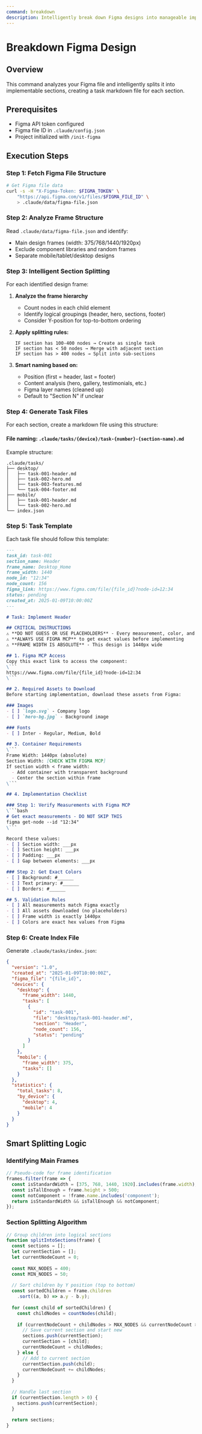 ```yaml
---
command: breakdown
description: Intelligently break down Figma designs into manageable implementation tasks
---
```


# Breakdown Figma Design

## Overview
This command analyzes your Figma file and intelligently splits it into implementable sections, creating a task markdown file for each section.

## Prerequisites
- Figma API token configured
- Figma file ID in `.claude/config.json`
- Project initialized with `/init-figma`

## Execution Steps

### Step 1: Fetch Figma File Structure
```bash
# Get Figma file data
curl -s -H "X-Figma-Token: $FIGMA_TOKEN" \
    "https://api.figma.com/v1/files/$FIGMA_FILE_ID" \
    > .claude/data/figma-file.json
```

### Step 2: Analyze Frame Structure
Read `.claude/data/figma-file.json` and identify:
- Main design frames (width: 375/768/1440/1920px)
- Exclude component libraries and random frames
- Separate mobile/tablet/desktop designs

### Step 3: Intelligent Section Splitting

For each identified design frame:

1. **Analyze the frame hierarchy**
   - Count nodes in each child element
   - Identify logical groupings (header, hero, sections, footer)
   - Consider Y-position for top-to-bottom ordering

2. **Apply splitting rules:**
   ```
   IF section has 100-400 nodes → Create as single task
   IF section has < 50 nodes → Merge with adjacent section
   IF section has > 400 nodes → Split into sub-sections
   ```

3. **Smart naming based on:**
   - Position (first = header, last = footer)
   - Content analysis (hero, gallery, testimonials, etc.)
   - Figma layer names (cleaned up)
   - Default to "Section N" if unclear

### Step 4: Generate Task Files

For each section, create a markdown file using this structure:

#### File naming: `.claude/tasks/{device}/task-{number}-{section-name}.md`

Example structure:
```
.claude/tasks/
├── desktop/
│   ├── task-001-header.md
│   ├── task-002-hero.md
│   ├── task-003-features.md
│   └── task-004-footer.md
├── mobile/
│   ├── task-001-header.md
│   └── task-002-hero.md
└── index.json
```

### Step 5: Task Template

Each task file should follow this template:

```markdown
---
task_id: task-001
section_name: Header
frame_name: Desktop_Home
frame_width: 1440
node_id: "12:34"
node_count: 156
figma_link: https://www.figma.com/file/{file_id}?node-id=12:34
status: pending
created_at: 2025-01-09T10:00:00Z
---

# Task: Implement Header

## CRITICAL INSTRUCTIONS
⚠️ **DO NOT GUESS OR USE PLACEHOLDERS** - Every measurement, color, and asset is available in Figma
⚠️ **ALWAYS USE FIGMA MCP** to get exact values before implementing
⚠️ **FRAME WIDTH IS ABSOLUTE** - This design is 1440px wide

## 1. Figma MCP Access
Copy this exact link to access the component:
\```
https://www.figma.com/file/{file_id}?node-id=12:34
\```

## 2. Required Assets to Download
Before starting implementation, download these assets from Figma:

### Images
- [ ] `logo.svg` - Company logo
- [ ] `hero-bg.jpg` - Background image

### Fonts
- [ ] Inter - Regular, Medium, Bold

## 3. Container Requirements
\```
Frame Width: 1440px (absolute)
Section Width: [CHECK WITH FIGMA MCP]
If section width < frame width:
  - Add container with transparent background
  - Center the section within frame
\```

## 4. Implementation Checklist

### Step 1: Verify Measurements with Figma MCP
\```bash
# Get exact measurements - DO NOT SKIP THIS
figma get-node --id "12:34"
\```

Record these values:
- [ ] Section width: ___px
- [ ] Section height: ___px
- [ ] Padding: ___px
- [ ] Gap between elements: ___px

### Step 2: Get Exact Colors
- [ ] Background: #______
- [ ] Text primary: #______
- [ ] Borders: #______

## 5. Validation Rules
- [ ] All measurements match Figma exactly
- [ ] All assets downloaded (no placeholders)
- [ ] Frame width is exactly 1440px
- [ ] Colors are exact hex values from Figma
```

### Step 6: Create Index File

Generate `.claude/tasks/index.json`:
```json
{
  "version": "1.0",
  "created_at": "2025-01-09T10:00:00Z",
  "figma_file": "{file_id}",
  "devices": {
    "desktop": {
      "frame_width": 1440,
      "tasks": [
        {
          "id": "task-001",
          "file": "desktop/task-001-header.md",
          "section": "Header",
          "node_count": 156,
          "status": "pending"
        }
      ]
    },
    "mobile": {
      "frame_width": 375,
      "tasks": []
    }
  },
  "statistics": {
    "total_tasks": 8,
    "by_device": {
      "desktop": 4,
      "mobile": 4
    }
  }
}
```

## Smart Splitting Logic

### Identifying Main Frames
```javascript
// Pseudo-code for frame identification
frames.filter(frame => {
  const isStandardWidth = [375, 768, 1440, 1920].includes(frame.width);
  const isTallEnough = frame.height > 500;
  const notComponent = !frame.name.includes('component');
  return isStandardWidth && isTallEnough && notComponent;
});
```

### Section Splitting Algorithm
```javascript
// Group children into logical sections
function splitIntoSections(frame) {
  const sections = [];
  let currentSection = [];
  let currentNodeCount = 0;
  
  const MAX_NODES = 400;
  const MIN_NODES = 50;
  
  // Sort children by Y position (top to bottom)
  const sortedChildren = frame.children
    .sort((a, b) => a.y - b.y);
  
  for (const child of sortedChildren) {
    const childNodes = countNodes(child);
    
    if (currentNodeCount + childNodes > MAX_NODES && currentNodeCount > MIN_NODES) {
      // Save current section and start new
      sections.push(currentSection);
      currentSection = [child];
      currentNodeCount = childNodes;
    } else {
      // Add to current section
      currentSection.push(child);
      currentNodeCount += childNodes;
    }
  }
  
  // Handle last section
  if (currentSection.length > 0) {
    sections.push(currentSection);
  }
  
  return sections;
}
